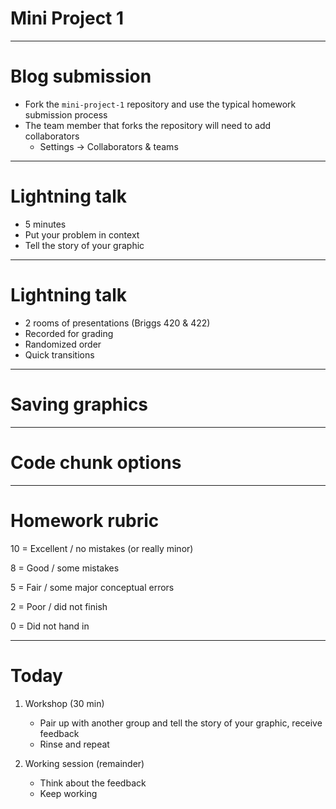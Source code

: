 # Mini Project 1

---

# Blog submission

* Fork the `mini-project-1` repository and use the typical homework submission process
* The team member that forks the repository will need to add collaborators
	+ Settings -> Collaborators & teams 

---

# Lightning talk

* 5 minutes
* Put your problem in context
* Tell the story of your graphic

---

# Lightning talk

* 2 rooms of presentations (Briggs 420 & 422)
* Recorded for grading
* Randomized order
* Quick transitions

---

# Saving graphics

---

# Code chunk options

---

# Homework rubric

10 = Excellent / no mistakes (or really minor)

8 = Good / some mistakes

5 = Fair / some major conceptual errors

2 = Poor / did not finish

0 = Did not hand in



---

# Today

1. Workshop (30 min)
	+ Pair up with another group and tell the story of your graphic, receive feedback
	+ Rinse and repeat

2. Working session (remainder)
	+ Think about the feedback
	+ Keep working
